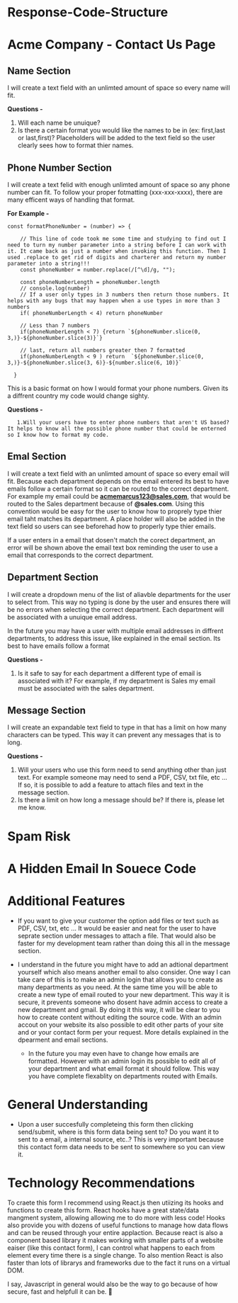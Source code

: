# Response-Code-Structure

# Acme Company - Contact Us Page

## Name Section

 I will create a text field with an unlimted amount of space so every name will fit.
 
  **Questions -**
  1. Will each name be unuique?
  2. Is there a certain format you would like the names to be in (ex: first,last or last,first)? Placeholders will be added to the text field so the user clearly      sees how to format thier names. 
  
## Phone Number Section

I will create a text felid with enough unlimted amount of space so any phone number can fit. To follow your proper fotmatting (xxx-xxx-xxxx), there are many efficent ways of handling that format.

**For Example -**

```
const formatPhoneNumber = (number) => {

    // This line of code took me some time and studying to find out I need to turn my number parameter into a string before I can work with it. It came back as just a number when invoking this function. Then I used .replace to get rid of digits and charterer and return my number parameter into a string!!!
    const phoneNumber = number.replace(/[^\d]/g, "");

    const phoneNumberLength = phoneNumber.length
    // console.log(number)
    // If a user only types in 3 numbers then return those numbers. It helps with any bugs that may happen when a use types in more than 3 numbers
    if( phoneNumberLength < 4) return phoneNumber

    // Less than 7 numbers
    if(phoneNumberLength < 7) {return `${phoneNumber.slice(0, 3,)}-${phoneNumber.slice(3)}`}

    // last, return all numbers greater then 7 formatted
    if(phoneNumberLength < 9 ) return  `${phoneNumber.slice(0, 3,)}-${phoneNumber.slice(3, 6)}-${number.slice(6, 10)}`

  }
```
This is a basic format on how I would format your phone numbers. Given its a diffrent country my code would change sighty.

**Questions -**

       1.Will your users have to enter phone numbers that aren't US based? It helps to know all the possible phone number that could be enterned so I know how to format my code. 

## Emal Section

I will create a text field with an unlimted amount of space so every email will fit. Because each department depends on the email entered its best to have emails follow a certain format so it can be routed to the correct department. For example my email could be **acmemarcus123@sales.com**, that would be routed to the Sales department because of **@sales.com**. Using this convention would be easy for the user to know how to proprely type thier email taht matches its department. A place holder will also be added in the text field so users can see beforehad how to properly type thier emails.

If a user enters in a email that dosen't match the corect department, an error will be shown above the email text box reminding the user to use a email that corresponds to the correct department. 

## Department Section

I will create a dropdown menu of the list of aliavble departments for the user to select from. This way no typing is done by the user and ensures there will be no errors when selecting the correct department. Each department will be associated with a unuique email address. 
 
In the future you may have a user with multiple email addresses in diffrent departments, to address this issue, like explained in the email section. Its best to have emails follow a format
 
 **Questions -**
  1. Is it safe to say for each department a different type of email is associated with it? For example, if my department is Sales my email must be associated with the sales department.

## Message Section

 I will create an expandable text field to type in that has a limit on how many characters can be typed. This way it can prevent any messages that is to long.

 **Questions -**
  1. Will your users who use this form need to send anything other than just text. For example someone may need to send  a PDF, CSV, txt file, etc ... If so, it      is possible to add a feature to attach files and text in the message section.
  2. Is there a limit on how long a message should be? If there is, please let me know.

# Spam Risk

# A Hidden Email In Souece Code

# Additional Features  
* If you want to give your customer the option add files or text such as PDF, CSV, txt, etc ... It would be easier and neat for the user to have seprate section under messages to attach a file. That would also be faster for my development team rather than doing this all in the message section. 

* I understand in the future you might have to add an adtional department yourself which also means another email to also consider. One way I can take care of this is to make an admin login that allows you to create as many departments as you need. At the same time you will be able to create a new type of email routed to your new department. This way it is secure, it prevents someone who dosent have admin access to create a new department and gmail. By doing it this way, it will be clear to you how to create content without editing the source code. With an admin accout on your website its also possible to edit other parts of your site and or your contact form per your request. More details explained in the dpearment and email sections.
    * In the future you may even have to change how emails are formatted. However with an admin login its possible to edit all of your department and what email     format it should follow. This way you have complete flexablity on departments routed with Emails.

# General Understanding 
* Upon a user succesfully completeing this form then clicking send/submit, where is this form data being sent to? Do you want it to sent to a email, a internal source, etc..? This is very important because this contact form data needs to be sent to somewhere so you can view it.

# Technology Recommendations
To craete this form I recommend using React.js then utiizing its hooks and functions to create this form. React hooks have a great state/data mangment system, allowing allowing me to do more with less code! Hooks also provide you with dozens of useful functions to manage how data flows and can be reused through your entire applaction. Because react is also a component based library it makes working with smaller parts of a website eaiser (like this contact form), I can control what happens to each from element every time there is a single change. To also mention React is also faster than lots of librarys and frameworks due to the fact it runs on a virtual DOM.

I say, Javascript in general would also be the way to go because of how secure, fast and helpfull it can be. 🚀 
